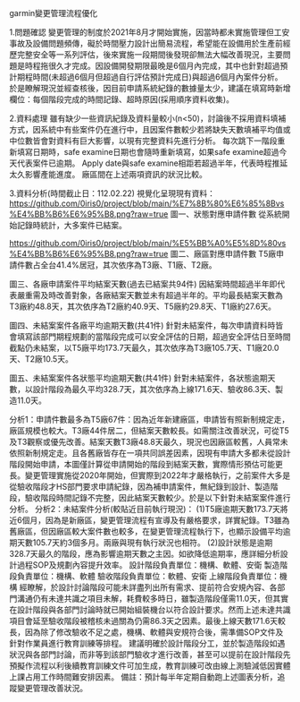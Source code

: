 garmin變更管理流程優化

1.問題確認
變更管理的制度於2021年8月才開始實施，因當時都未實施管理但工安事故及設備問題頻傳，礙於時間壓力設計出簡易流程，希望能在設備用於生產前經歷完整安全等一系列評估，後來實施一段期間後發現卻無法大幅改善現況，主要問題是時程拖很久才完成。因設備開發期限最晚是6個月內完成，其中也針對超過預計期程時間(未超過6個月但超過自行評估預計完成日)與超過6個月內案件分析。
於是瞭解現況並經查核後，因目前申請系統紀錄的數據量太少，建議在填寫時新增欄位：每個階段完成的時間記錄、超時原因(採用順序資料收集)。


2.資料處理
雖有缺少一些資訊紀錄及資料量較小(n<50)，討論後不採用資料填補方式，因系統中有些案件仍在進行中，且因案件數較少若將缺失天數填補平均值或中位數皆會對資料有巨大影響，以現有完整資料先進行分析。
每次跳下一階段重新填寫日期時，safe examine日期也會隨時重新填寫，如果safe examine超過今天代表案件已逾期。
Apply date與safe examine相距若超過半年，代表時程推延太久影響產能進度。
廠區間在上述兩項資訊的狀況比較。


3.資料分析(時間截止日：112.02.22)
視覺化呈現現有資料：
https://github.com/0iris0/project/blob/main/%E7%8B%80%E6%85%8Bvs%E4%BB%B6%E6%95%B8.png?raw=true
圖一、狀態對應申請件數
從系統開始記錄時統計，大多案件已結案。

https://github.com/0iris0/project/blob/main/%E5%BB%A0%E5%8D%80vs%E4%BB%B6%E6%95%B8.png?raw=true
圖二、廠區對應申請件數
T5廠申請件數占全台41.4%居冠，其次依序為T3廠、T1廠、T2廠。


圖三、各廠申請案件平均結案天數(過去已結案共94件)
因結案時間超過半年即代表嚴重需及時改善對象，各廠結案天數並未有超過半年的。平均最長結案天數為T3廠約48.8天，其次依序為T2廠約40.9天、T5廠約29.8天、T1廠約27.6天。


圖四、未結案案件各廠平均逾期天數(共41件)
針對未結案件，每次申請資料時皆會填寫該部門期程規劃的當階段完成可以安全評估的日期，超過安全評估日至時間截點仍未結案，以T5廠平均173.7天最久，其次依序為T3廠105.7天、T1廠20.0天、T2廠10.5天。


圖五、未結案案件各狀態平均逾期天數(共41件)
針對未結案件，各狀態逾期天數，以設計階段為最久平均328.7天，其次依序為上線171.6天、驗收86.3天、製造11.0天。


分析1：申請件數最多為T5廠67件：因為近年新建廠區，申請皆有照新制規定走，廠區規模也較大。T3廠44件居二，但結案天數較長。如需關注改善狀況，可從T5及T3觀察或優先改善。結案天數T3廠48.8天最久，現況也因廠區較舊，人員常未依照新制規定走。且各舊廠皆存在一項共同誤差因素，因現有申請大多都未從設計階段開始申請，本圖僅計算從申請開始的階段到結案天數，實際情形預估可能更長。變更管理實施從2020年開始，但實際到2022年才嚴格執行，之前案件大多是從驗收階段才HS部門要求申請紀錄，因為補申請案件，無紀錄到設計、製造階段，驗收階段時間記錄不完整，因此結案天數較少。於是以下針對未結案案件進行分析。
分析2：未結案件分析(較貼近目前執行現況)：
(1)T5廠逾期天數173.7天將近6個月，因為是新廠區，變更管理流程有宣導及有嚴格要求，詳實紀錄。T3雖為舊廠區，但因廠區較大案件數也較多，在變更管理流程執行下，也顯示設備平均逾期天數105.7天約3個多月。兩廠與現有執行狀況也相符。
(2)設計狀態是逾期328.7天最久的階段，應為影響逾期天數之主因。如欲降低逾期率，應詳細分析設計過程SOP及規劃內容提升效率。
設計階段負責單位：機構、軟體、安衛
製造階段負責單位：機構、軟體
驗收階段負責單位：軟體、安衛
上線階段負責單位：機構
經瞭解，於設計討論階段可能未詳盡列出所有需求、提前符合安規內容、各部門溝通仍有未達共識之項目未解，耗費較多時日，雖製造階段僅需11.0天，但其實在設計階段與各部門討論時就已開始組裝機台以符合設計要求。然而上述未達共識項目會延至驗收階段被稽核未過關為仍需86.3天之因素。最後上線天數171.6天較長，因為除了修改驗收不足之處，機構、軟體與安規符合後，需準備SOP文件及針對作業員進行教育訓練等排程。
建議明確於設計階段分工，並於製造階段如遇狀況與各部門討論，而非等到該部門驗收才進行改善，甚至可以提前在設計階段先預擬作流程以利後續教育訓練文件可加生成，教育訓練可改由線上測驗減低因實體上課占用工作時間難安排因素。
備註：預計每半年定期自動跑上述圖表分析，追蹤變更管理改善狀況。
